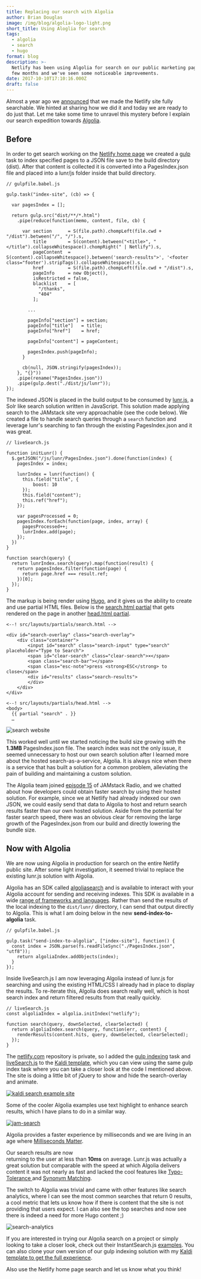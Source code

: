 ```yaml
---
title: Replacing our search with Algolia
author: Brian Douglas
image: /img/blog/algolia-logo-light.png
short_title: Using Aloglia for search
tags:
  - algolia
  - search
  - hugo
format: blog
description: >-
  Netlify has been using Algolia for search on our public marketing page for a
  few months and we've seen some noticeable improvements.
date: 2017-10-10T17:10:16.000Z
draft: false
---
```

Almost a year ago we [announced](/blog/2016/09/22/making-netlifys-website-fully-searchable/) that we made the Netlify site fully searchable. We hinted at sharing how we did it and today we are ready to do just that. Let me take some time to unravel this mystery before I explain our search expedition towards [Algolia](https://www.algolia.com/).

## Before

In order to get search working on the [Netlify home page](https://www.netlify.com) we created a [gulp](https://gulpjs.com/) task to index specified pages to a JSON file save to the build directory (dist). After that content is collected it is converted into a PagesIndex.json file and placed into a lunr/js folder inside that build directory.

```
// gulpfile.babel.js

gulp.task("index-site", (cb) => {

  var pagesIndex = [];

  return gulp.src("dist/**/*.html")
    .pipe(reduce(function(memo, content, file, cb) {

      var section      = S(file.path).chompLeft(file.cwd + "/dist").between("/", "/").s,
          title        = S(content).between("<title>", "</title").collapseWhitespace().chompRight(" | Netlify").s,
          pageContent  = S(content).collapseWhitespace().between('search-results">', '<footer class="footer').stripTags().collapseWhitespace().s,
          href         = S(file.path).chompLeft(file.cwd + "/dist").s,
          pageInfo     = new Object(),
          isRestricted = false,
          blacklist    = [
            "/thanks",
            "404"
          ];

        ...

        pageInfo["section"] = section;
        pageInfo["title"]   = title;
        pageInfo["href"]    = href;

        pageInfo["content"] = pageContent;

        pagesIndex.push(pageInfo);
      }

      cb(null, JSON.stringify(pagesIndex));
    }, "{}"))
    .pipe(rename("PagesIndex.json"))
    .pipe(gulp.dest("./dist/js/lunr"));
});
```

The indexed JSON is placed in the build output to be consumed by [lunr.js](https://lunrjs.com/), a Solr like search solution written in JavaScript. This solution made applying search to the JAMstack site very approachable (see the code below). We created a file to handle search queries through a `search` function and leverage lunr's searching to fan through the existing PagesIndex.json and it was great.

```
// liveSearch.js

function initLunr() {
  $.getJSON("/js/lunr/PagesIndex.json").done(function(index) {
    pagesIndex = index;

    lunrIndex = lunr(function() {
      this.field("title", {
          boost: 10
      });
      this.field("content");
      this.ref("href");
    });

    var pagesProcessed = 0;
    pagesIndex.forEach(function(page, index, array) {
      pagesProcessed++;
      lunrIndex.add(page);
    });
  })
}

function search(query) {
  return lunrIndex.search(query).map(function(result) {
    return pagesIndex.filter(function(page) {
      return page.href === result.ref;
    })[0];
  });
}
```

The markup is being render using  [Hugo](http://gohugo.io/), and it gives us the ability to create and use partial HTML files. Below is the [search.html partial](https://github.com/bdougie/kaldi-hugo-search-template/blob/master/site/layouts/partials/search.html) that gets rendered on the page in another [head.html partial](https://github.com/bdougie/kaldi-hugo-search-template/blob/master/site/layouts/partials/head.html#L23).

```
<--! src/layouts/partials/search.html -->

<div id="search-overlay" class="search-overlay">
	<div class="container">
		<input id="search" class="search-input" type="search" placeholder="Type to Search">
		<span id="clear-search" class="clear-search">×</span>
		<span class="search-bar"></span>
		<span class="esc-note">press <strong>ESC</strong> to close</span>
		<div id="results" class="search-results">
		</div>
	</div>
</div>

<--! src/layouts/partials/head.html -->
<body>
  {{ partial "search" . }}
  …
```

![search website](/img/blog/search-website.gif)

This worked well until we started noticing the build size growing with the **1.3MB** PagesIndex.json file. The search index was not the only issue, it seemed unnecessary to host our own search solution after I learned more about the hosted search-as-a-service, Algolia. It is always nice when there is a service that has built a solution for a common problem, alleviating the pain of building and maintaining a custom solution.

The Algolia team joined [episode 15](/blog/2017/06/27/the-out-of-box-search-experience/) of JAMstack Radio, and we chatted about how developers could obtain faster search by using their hosted solution. For example, since we at Netlify had already indexed our own JSON, we could easily send that data to Algolia to host and return search results faster than our own hosted solution. Aside from the potential for faster search speed, there was an obvious clear for removing the large growth of the PagesIndex.json from our build and directly lowering the bundle size.

## Now with Algolia

We are now using Algolia in production for search on the entire Netlify public site. After some light investigation, it seemed trivial to replace the existing lunr.js solution with Algolia.

Algolia has an SDK called [algoliasearch](https://www.npmjs.com/package/algoliasearch) and is available to interact with your Algolia account for sending and receiving indexes. This SDK is available in a wide [range of frameworks and languages](https://www.algolia.com/integrations). Rather than send the results of the local indexing to the `dist/lunr/` directory, I can send that output directly to Algolia. This is what I am doing below in the new **send-index-to-algolia** task.

```
// gulpfile.babel.js

gulp.task("send-index-to-algolia", ["index-site"], function() {
  const index = JSON.parse(fs.readFileSync("./PagesIndex.json", "utf8"));
    return algoliaIndex.addObjects(index);
  }
});
```

Inside liveSearch.js I am now leveraging Algolia instead of lunr.js for searching and using the existing HTML/CSS I already had in place to display the results. To re-iterate this, Algolia does search really well, which is host search index and return filtered results from that really quickly.

```
// liveSearch.js
const algoliaIndex = algolia.initIndex("netlify");

function search(query, downSelected, clearSelected) {
  return algoliaIndex.search(query, function(err, content) {
    renderResults(content.hits, query, downSelected, clearSelected);
  });
}
```

The [netlify.com](https://www.netlify.com/) repository is private, so I added the [gulp indexing](https://github.com/bdougie/kaldi-hugo-search-template/blob/6a5230f9b81e1f876bc41973678b0691f61ab8d1/gulpfile.babel.js#L125-L184) task and [liveSearch.js](https://github.com/bdougie/kaldi-hugo-search-template/blob/master/site/static/js/liveSearch.js) to the [Kaldi template](https://kaldi-algolia.netlify.com/), which you can view using the same gulp index task where you can take a closer look at the code I mentioned above. The site is doing a little bit of jQuery to show and hide the search-overlay and animate.

[![kaldi search example site](/img/blog/kaldi-search.gif)](https://kaldi-algolia.netlify.com/)

Some of the cooler AlgoIia examples use text highlight to enhance search results, which I have plans to do in a similar way.

[![jam-search](/img/blog/jam-search.gif)](https://community.algolia.com/instantsearch.js/examples/media/)

Algolia provides a faster experience by milliseconds and we are living in an age where [Milliseconds Matter](https://blog.algolia.com/). 

Our search results are now returning to the user at less than **10ms** on average. Lunr.js was actually a great solution but comparable with the speed at which Algolia delivers content it was not nearly as fast and lacked the cool features like [Typo-Tolerance ](https://www.algolia.com/doc/guides/textual-relevance/typo-tolerance/)and [Synonym Matching](https://www.algolia.com/doc/guides/textual-relevance/synonyms/).

The switch to Algolia was trivial and came with other features like search analytics, where I can see the most common searches that return 0 results, a cool metric that lets us know how if there is content that the site is not providing that users expect. I can also see the top searches and now see there is indeed a need for more Hugo content ;)

![search-analytics](/img/blog/search-analytics.png)

If you are interested in trying our Algolia search on a project or simply looking to take a closer look, check out their InstantSearch.js [examples](https://community.algolia.com/instantsearch.js/examples/). You can also clone your own version of our gulp indexing solution with my [Kaldi template to get the full experience](https://app.netlify.com/start/deploy?repository=https://github.com/bdougie/kaldi-hugo-search-template).

Also use the Netlify home page search and let us know what you think!
